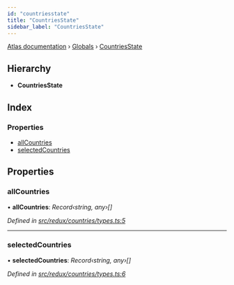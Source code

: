 ```yaml
---
id: "countriesstate"
title: "CountriesState"
sidebar_label: "CountriesState"
---
```


[Atlas documentation](../index.md) › [Globals](../globals.md) › [CountriesState](countriesstate.md)

## Hierarchy

* **CountriesState**

## Index

### Properties

* [allCountries](countriesstate.md#allcountries)
* [selectedCountries](countriesstate.md#selectedcountries)

## Properties

###  allCountries

• **allCountries**: *Record‹string, any›[]*

*Defined in [src/redux/countries/types.ts:5](https://github.com/chronark/atlas/blob/25d5919/src/redux/countries/types.ts#L5)*

___

###  selectedCountries

• **selectedCountries**: *Record‹string, any›[]*

*Defined in [src/redux/countries/types.ts:6](https://github.com/chronark/atlas/blob/25d5919/src/redux/countries/types.ts#L6)*
